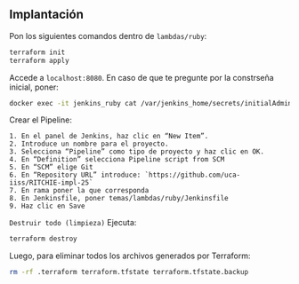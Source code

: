 

## Implantación

Pon los siguientes comandos dentro de `lambdas/ruby`:

```bash
terraform init
terraform apply
```

Accede a `localhost:8080`. En caso de que te pregunte por la constrseña inicial, poner:
```bash
docker exec -it jenkins_ruby cat /var/jenkins_home/secrets/initialAdminPassword
```

Crear el Pipeline:

    1. En el panel de Jenkins, haz clic en “New Item”.
    2. Introduce un nombre para el proyecto.
    3. Selecciona “Pipeline” como tipo de proyecto y haz clic en OK.
    4. En “Definition” selecciona Pipeline script from SCM
    5. En “SCM” elige Git
    6. En “Repository URL” introduce: `https://github.com/uca-iiss/RITCHIE-impl-25`
    7. En rama poner la que corresponda
    8. En Jenkinsfile, poner temas/lambdas/ruby/Jenkinsfile
    9. Haz clic en Save


`Destruir todo (limpieza)`
Ejecuta:
```bash
terraform destroy
```
Luego, para eliminar todos los archivos generados por Terraform:
```bash
rm -rf .terraform terraform.tfstate terraform.tfstate.backup
```